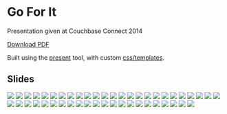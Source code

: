 # Go For It

Presentation given at Couchbase Connect 2014

[Download PDF](https://github.com/mschoch/go-for-it-couchbase-connect-2014/blob/master/GoForIt.pdf?raw=true)

Built using the [present](https://godoc.org/code.google.com/p/go.tools/present) tool, with custom [css/templates](https://github.com/mschoch/present-templates/tree/master/couchbase-connect-2014).

## Slides

![](images/GoForIt.jpeg)
![](images/GoForIt%202.jpeg)
![](images/GoForIt%203.jpeg)
![](images/GoForIt%204.jpeg)
![](images/GoForIt%205.jpeg)
![](images/GoForIt%206.jpeg)
![](images/GoForIt%207.jpeg)
![](images/GoForIt%208.jpeg)
![](images/GoForIt%209.jpeg)
![](images/GoForIt%2010.jpeg)
![](images/GoForIt%2011.jpeg)
![](images/GoForIt%2012.jpeg)
![](images/GoForIt%2013.jpeg)
![](images/GoForIt%2014.jpeg)
![](images/GoForIt%2015.jpeg)
![](images/GoForIt%2016.jpeg)
![](images/GoForIt%2017.jpeg)
![](images/GoForIt%2018.jpeg)
![](images/GoForIt%2019.jpeg)
![](images/GoForIt%2020.jpeg)
![](images/GoForIt%2021.jpeg)
![](images/GoForIt%2022.jpeg)
![](images/GoForIt%2023.jpeg)
![](images/GoForIt%2024.jpeg)
![](images/GoForIt%2025.jpeg)
![](images/GoForIt%2026.jpeg)
![](images/GoForIt%2027.jpeg)
![](images/GoForIt%2028.jpeg)
![](images/GoForIt%2029.jpeg)
![](images/GoForIt%2030.jpeg)
![](images/GoForIt%2031.jpeg)
![](images/GoForIt%2032.jpeg)
![](images/GoForIt%2033.jpeg)
![](images/GoForIt%2034.jpeg)
![](images/GoForIt%2035.jpeg)
![](images/GoForIt%2036.jpeg)
![](images/GoForIt%2037.jpeg)
![](images/GoForIt%2038.jpeg)
![](images/GoForIt%2039.jpeg)
![](images/GoForIt%2040.jpeg)
![](images/GoForIt%2041.jpeg)
![](images/GoForIt%2042.jpeg)
![](images/GoForIt%2043.jpeg)
![](images/GoForIt%2044.jpeg)
![](images/GoForIt%2045.jpeg)
![](images/GoForIt%2046.jpeg)
![](images/GoForIt%2047.jpeg)